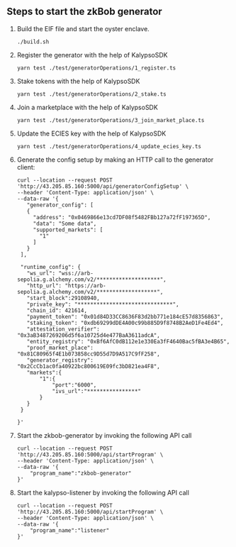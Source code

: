 ## Steps to start the zkBob generator 

1. Build the EIF file and start the oyster enclave.
   ```
   ./build.sh
   ```


2. Register the generator with the help of KalypsoSDK
   ```
   yarn test ./test/generatorOperations/1_register.ts
   ```

3. Stake tokens with the help of KalypsoSDK
   ```
   yarn test ./test/generatorOperations/2_stake.ts
   ```

4. Join a marketplace with the help of KalypsoSDK
   ```
   yarn test ./test/generatorOperations/3_join_market_place.ts
   ```

5. Update the ECIES key with the help of KalypsoSDK
    ```
   yarn test ./test/generatorOperations/4_update_ecies_key.ts
    ```
6. Generate the config setup by making an HTTP call to the generator client:
    ```
   curl --location --request POST 'http://43.205.85.160:5000/api/generatorConfigSetup' \
   --header 'Content-Type: application/json' \
   --data-raw '{
       "generator_config": [
       {
         "address": "0x0469866e13cd7DF08f5482FBb127a72fF197365D",
         "data": "Some data",
         "supported_markets": [
           "1"
         ]
       }
     ],
   
     "runtime_config": {
       "ws_url": "wss://arb-sepolia.g.alchemy.com/v2/********************",
       "http_url": "https://arb-sepolia.g.alchemy.com/v2/*******************",
       "start_block":29108940,
       "private_key": "******************************",
       "chain_id": 421614,
       "payment_token": "0x01d84D33CC8636F83d2bb771e184cE57d8356863",
       "staking_token": "0xdb69299dDE4A00c99b885D9f8748B2AeD1Fe4Ed4",
       "attestation_verifier": "0x3aB3487269206d5f6a10725d4e477BaA3611adcA",
       "entity_registry": "0xBf6AfC0dB112e1e330Ea3fF4640Bac5fBA3e4B65",
       "proof_market_place": "0x81C80965f4E1b073858cc9D55d7D9A517C9fF258",
       "generator_registry": "0x2CcCb1ac0fa40922bc800619E09fc3bD821ea4F8",
       "markets":{
           "1":{
               "port":"6000",
               "ivs_url":"****************"
           }
       }
     }
   
   }'
    ```
7. Start the zkbob-generator by invoking the following API call
    ```
    curl --location --request POST 'http://43.205.85.160:5000/api/startProgram' \
    --header 'Content-Type: application/json' \
    --data-raw '{
        "program_name":"zkbob-generator"
    }'
    ```
8. Start the kalypso-listener by invoking the following API call
    ```
    curl --location --request POST 'http://43.205.85.160:5000/api/startProgram' \
    --header 'Content-Type: application/json' \
    --data-raw '{
        "program_name":"listener"
    }'
    ```
